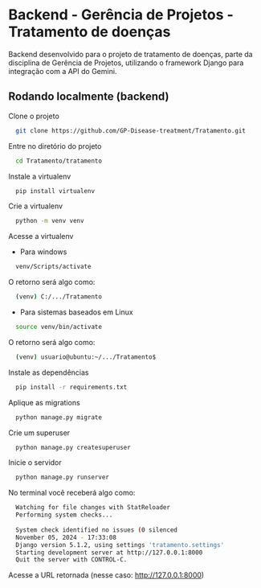 
# Backend - Gerência de Projetos - Tratamento de doenças

Backend desenvolvido para o projeto de tratamento de doenças, parte da disciplina de Gerência de Projetos, utilizando o framework Django para integração com a API do Gemini.


## Rodando localmente (backend)

Clone o projeto

```bash
  git clone https://github.com/GP-Disease-treatment/Tratamento.git
```

Entre no diretório do projeto

```bash
  cd Tratamento/tratamento
```

Instale a virtualenv
```bash
  pip install virtualenv
```
Crie a virtualenv
```bash
  python -m venv venv
```
Acesse a virtualenv
- Para windows
```bash
  venv/Scripts/activate
```
O retorno será algo como:
```bash
  (venv) C:/.../Tratamento
```
- Para sistemas baseados em Linux
```bash
  source venv/bin/activate
```
O retorno será algo como:
```bash
  (venv) usuario@ubuntu:~/.../Tratamento$
```

Instale as dependências
```bash
  pip install -r requirements.txt
```

Aplique as migrations
```bash
  python manage.py migrate
```

Crie um superuser
```bash
  python manage.py createsuperuser
```

Inicie o servidor
```bash
  python manage.py runserver
```

No terminal você receberá algo como:
```bash
  Watching for file changes with StatReloader
  Performing system checks...
  
  System check identified no issues (0 silenced
  November 05, 2024 - 17:33:08
  Django version 5.1.2, using settings 'tratamento.settings'
  Starting development server at http://127.0.0.1:8000
  Quit the server with CONTROL-C.
```
Acesse a URL retornada (nesse caso: http://127.0.0.1:8000)